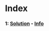 # Index

### 1: [Solution](challenges/Google/problem1/Solution.java) - [Info](challenges/Google/problem1/README.md)
